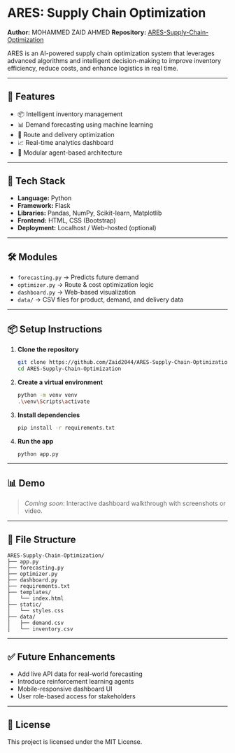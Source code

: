 # ARES: Supply Chain Optimization

**Author:** MOHAMMED ZAID AHMED
**Repository:** [ARES-Supply-Chain-Optimization](https://github.com/Zaid2044/ARES-Supply-Chain-Optimization)

ARES is an AI-powered supply chain optimization system that leverages advanced algorithms and intelligent decision-making to improve inventory efficiency, reduce costs, and enhance logistics in real time.

---

## 🚀 Features

* 📦 Intelligent inventory management
* 📊 Demand forecasting using machine learning
* 📍 Route and delivery optimization
* 📈 Real-time analytics dashboard
* 🧠 Modular agent-based architecture

---

## 🧠 Tech Stack

* **Language:** Python
* **Framework:** Flask
* **Libraries:** Pandas, NumPy, Scikit-learn, Matplotlib
* **Frontend:** HTML, CSS (Bootstrap)
* **Deployment:** Localhost / Web-hosted (optional)

---

## 🛠️ Modules

* `forecasting.py` → Predicts future demand
* `optimizer.py` → Route & cost optimization logic
* `dashboard.py` → Web-based visualization
* `data/` → CSV files for product, demand, and delivery data

---

## 📦 Setup Instructions

1. **Clone the repository**

   ```bash
   git clone https://github.com/Zaid2044/ARES-Supply-Chain-Optimization.git
   cd ARES-Supply-Chain-Optimization
   ```

2. **Create a virtual environment**

   ```bash
   python -m venv venv
   .\venv\Scripts\activate
   ```

3. **Install dependencies**

   ```bash
   pip install -r requirements.txt
   ```

4. **Run the app**

   ```bash
   python app.py
   ```

---

## 📊 Demo

> *Coming soon*: Interactive dashboard walkthrough with screenshots or video.

---

## 📁 File Structure

```
ARES-Supply-Chain-Optimization/
├── app.py
├── forecasting.py
├── optimizer.py
├── dashboard.py
├── requirements.txt
├── templates/
│   └── index.html
├── static/
│   └── styles.css
├── data/
│   ├── demand.csv
│   └── inventory.csv
```

---

## ✅ Future Enhancements

* Add live API data for real-world forecasting
* Introduce reinforcement learning agents
* Mobile-responsive dashboard UI
* User role-based access for stakeholders

---

## 📜 License

This project is licensed under the MIT License.

